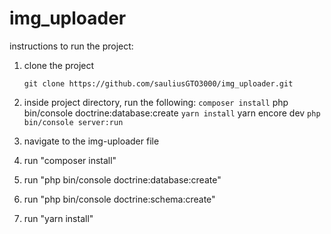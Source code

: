 # img_uploader

instructions to run the project:
  1. clone the project
  
     ```
     git clone https://github.com/sauliusGTO3000/img_uploader.git
     ```
     
  2. inside project directory, run the following:
    ```
    composer install
    ```
    php bin/console doctrine:database:create
    ```
    yarn install
    ```
    yarn encore dev
    ```
    php bin/console server:run
    ```
    
  2. navigate to the img-uploader file
  3. run "composer install"
  4. run "php bin/console doctrine:database:create"
  5. run "php bin/console doctrine:schema:create"
  6. run "yarn install"
